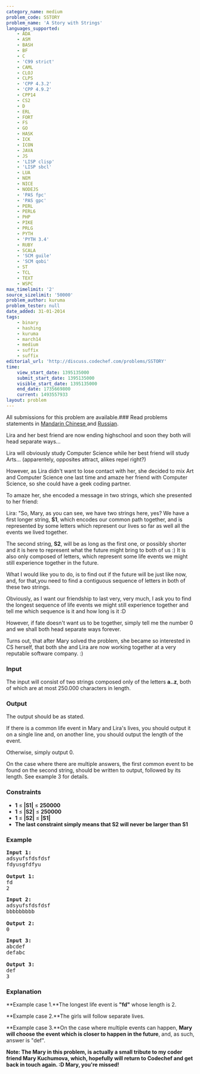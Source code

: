 ```yaml
---
category_name: medium
problem_code: SSTORY
problem_name: 'A Story with Strings'
languages_supported:
    - ADA
    - ASM
    - BASH
    - BF
    - C
    - 'C99 strict'
    - CAML
    - CLOJ
    - CLPS
    - 'CPP 4.3.2'
    - 'CPP 4.9.2'
    - CPP14
    - CS2
    - D
    - ERL
    - FORT
    - FS
    - GO
    - HASK
    - ICK
    - ICON
    - JAVA
    - JS
    - 'LISP clisp'
    - 'LISP sbcl'
    - LUA
    - NEM
    - NICE
    - NODEJS
    - 'PAS fpc'
    - 'PAS gpc'
    - PERL
    - PERL6
    - PHP
    - PIKE
    - PRLG
    - PYTH
    - 'PYTH 3.4'
    - RUBY
    - SCALA
    - 'SCM guile'
    - 'SCM qobi'
    - ST
    - TCL
    - TEXT
    - WSPC
max_timelimit: '2'
source_sizelimit: '50000'
problem_author: kuruma
problem_tester: null
date_added: 31-01-2014
tags:
    - binary
    - hashing
    - kuruma
    - march14
    - medium
    - suffix
    - suffix
editorial_url: 'http://discuss.codechef.com/problems/SSTORY'
time:
    view_start_date: 1395135000
    submit_start_date: 1395135000
    visible_start_date: 1395135000
    end_date: 1735669800
    current: 1493557933
layout: problem
---
```

All submissions for this problem are available.###  Read problems statements in [Mandarin Chinese ](http://www.codechef.com/download/translated/MARCH14/mandarin/SSTORY.pdf) and [Russian](http://www.codechef.com/download/translated/MARCH14/russian/SSTORY.pdf).

Lira and her best friend are now ending highschool and soon they both will head separate ways...

Lira will obviously study Computer Science while her best friend will study Arts... (apparentely, opposites attract, alikes repel right?)

However, as Lira didn't want to lose contact with her, she decided to mix Art and Computer Science one last time and amaze her friend with Computer Science, so she could have a geek coding partner.

To amaze her, she encoded a message in two strings, which she presented to her friend:

Lira: "So, Mary, as you can see, we have two strings here, yes? We have a first longer string, **S1**, which encodes our common path together, and is represented by some letters which represent our lives so far as well all the events we lived together.

The second string, **S2**, will be as long as the first one, or possibly shorter and it is here to represent what the future might bring to both of us :) It is also only composed of letters, which represent some life events we might still experience together in the future.

What I would like you to do, is to find out if the future will be just like now, and, for that,you need to find a contiguous sequence of letters in both of these two strings.

Obviously, as I want our friendship to last very, very much, I ask you to find the longest sequence of life events we might still experience together and tell me which sequence is it and how long is it :D

However, if fate doesn't want us to be together, simply tell me the number 0 and we shall both head separate ways forever.

Turns out, that after Mary solved the problem, she became so interested in CS herself, that both she and Lira are now working together at a very reputable software company. :)

### Input

The input will consist of two strings composed only of the letters **a..z**, both of which are at most 250.000 characters in length.

### Output

The output should be as stated.

If there is a common life event in Mary and Lira's lives, you should output it on a single line and, on another line, you should output the length of the event.

Otherwise, simply output 0.

On the case where there are multiple answers, the first common event to be found on the second string, should be written to output, followed by its length. See example 3 for details.

### Constraints

- **1** ≤ **|S1|** ≤ **250000**
- **1** ≤ **|S2|** ≤ **250000**
- **1** ≤ **|S2|** ≤ **|S1|**
- **The last constraint simply means that S2 will never be larger than S1**

### Example

<pre><b>Input 1:</b>
adsyufsfdsfdsf
fdyusgfdfyu

<b>Output 1:</b>
fd
2
</pre>
<pre><b>Input 2:</b>
adsyufsfdsfdsf
bbbbbbbbb

<b>Output 2:</b>
0
</pre>
<pre><b>Input 3:</b>
abcdef
defabc

<b>Output 3:</b>
def
3
</pre>
### Explanation

**Example case 1.**The longest life event is **"fd"** whose length is 2.

**Example case 2.**The girls will follow separate lives.

**Example case 3.**On the case where multiple events can happen, **Mary will choose the event which is closer to happen in the future**, and, as such, answer is "def".

**Note: The Mary in this problem, is actually a small tribute to my coder friend Mary Kuchumova, which, hopefully will return to Codechef and get back in touch again. :D Mary, you're missed!**
